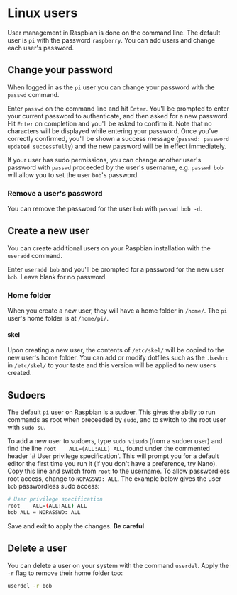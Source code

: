 # Linux users

User management in Raspbian is done on the command line. The default user is `pi` with the password `raspberry`. You can add users and change each user's password.

## Change your password

When logged in as the `pi` user you can change your password with the `passwd` command.

Enter `passwd` on the command line and hit `Enter`. You'll be prompted to enter your current password to authenticate, and then asked for a new password. Hit `Enter` on completion and you'll be asked to confirm it. Note that no characters will be displayed while entering your password. Once you've correctly confirmed, you'll be shown a success message (`passwd: password updated successfully`) and the new password will be in effect immediately.

If your user has sudo permissions, you can change another user's password with `passwd` proceeded by the user's username, e.g. `passwd bob` will allow you to set the user `bob`'s password.

### Remove a user's password

You can remove the password for the user `bob` with `passwd bob -d`.

## Create a new user

You can create additional users on your Raspbian installation with the `useradd` command.

Enter `useradd bob` and you'll be prompted for a password for the new user `bob`. Leave blank for no password.

### Home folder

When you create a new user, they will have a home folder in `/home/`. The `pi` user's home folder is at `/home/pi/`.

#### skel

Upon creating a new user, the contents of `/etc/skel/` will be copied to the new user's home folder. You can add or modify dotfiles such as the `.bashrc` in `/etc/skel/` to your taste and this version will be applied to new users created.

## Sudoers

The default `pi` user on Raspbian is a sudoer. This gives the abiliy to run commands as root when preceeded by `sudo`, and to switch to the root user with `sudo su`.

To add a new user to sudoers, type `sudo visudo` (from a sudoer user) and find the line `root    ALL=(ALL:ALL) ALL`, found under the commented header '# User privilege specification'. This will prompt you for a default editor the first time you run it (if you don't have a preference, try Nano). Copy this line and switch from `root` to the username. To allow passwordless root access, change to `NOPASSWD: ALL`. The example below gives the user `bob` passwordless sudo access:

```bash
# User privilege specification
root    ALL=(ALL:ALL) ALL
bob ALL = NOPASSWD: ALL
```

Save and exit to apply the changes. **Be careful**

## Delete a user

You can delete a user on your system with the command `userdel`. Apply the `-r` flag to remove their home folder too:

```bash
userdel -r bob
```
